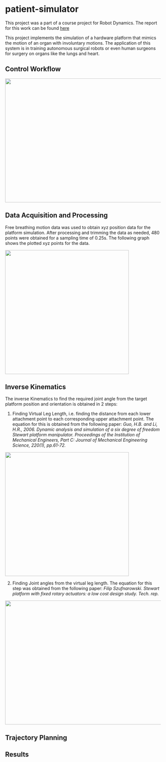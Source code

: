 # patient-simulator
This project was a part of a course project for Robot Dynamics. The report for this work can be found [here](https://drive.google.com/file/d/1gtGpLF94630I-FlDSARob_NYjZIFWMft/view?usp=sharing)

This project implements the simulation of a hardware platform that mimics the motion of an organ with involuntary motions. The application of this system is in training autonomous surgical robots or even human surgeons for surgery on organs like the lungs and heart.

## Control Workflow
<img src="https://user-images.githubusercontent.com/50763889/109879822-1cef5780-7c44-11eb-998d-6a4518496200.PNG" width="800" height="400" />

## Data Acquisition and Processing
Free breathing motion data was used to obtain xyz position data for the platform simulation. After processing and trimming the data as needed, 480 points were obtained for a sampling time of 0.25s. The following graph shows the plotted xyz points for the data.


<img src="https://user-images.githubusercontent.com/50763889/109881159-cdaa2680-7c45-11eb-85dc-429375bad51c.PNG" width="400" height="400" />


## Inverse Kinematics
The inverse Kinematics to find the required joint angle from the target platform position and orientation is obtained in 2 steps:  
1. Finding Virtual Leg Length, i.e. finding the distance from each lower attachment point to each corresponding upper attachment point. The equation for this is obtained from the following paper:   *Guo, H.B. and Li, H.R., 2006. Dynamic analysis and simulation of a six degree of freedom Stewart platform manipulator. Proceedings of the Institution of Mechanical Engineers, Part C: Journal of Mechanical Engineering Science, 220(1), pp.61-72.*
<img src="https://user-images.githubusercontent.com/50763889/110243915-739daf80-7f2a-11eb-9da1-314b145d40a2.PNG" width="400" height="400" />

2. Finding Joint angles from the virtual leg length. The equation for this step was obtained from the following paper:  *Filip Szufnarowski. Stewart platform with fixed rotary
actuators: a low cost design study. Tech. rep.*
<img src="https://user-images.githubusercontent.com/50763889/110244059-f7579c00-7f2a-11eb-9435-046199959ad4.PNG" width="800" height="400" />

## Trajectory Planning

## Results
